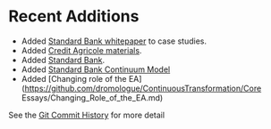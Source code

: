 # Recent Additions

+ Added [Standard Bank whitepaper](https://github.com/dromologue/ContinuousTransformation/blob/master/CaseStudies/Standard-Bank-Whitepaper.pdf) to case studies.
+ Added [Credit Agricole materials](https://github.com/dromologue/ContinuousTransformation/wiki/Credit-Agricole).
+ Added [Standard Bank](https://github.com/dromologue/ContinuousTransformation/wiki/Standard-Bank-Maturity-Model).
+ Added [Standard Bank Continuum Model](https://github.com/dromologue/ContinuousTransformation/tree/master/continuum-model)
+ Added [Changing role of the EA](https://github.com/dromologue/ContinuousTransformation/Core Essays/Changing_Role_of_the_EA.md)


See the [Git Commit History](https://github.com/dromologue/ContinuousTransformation/commits/master) for more detail
